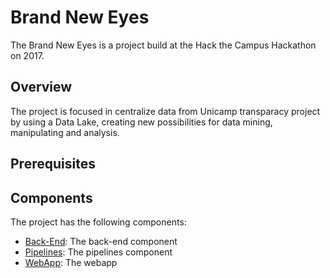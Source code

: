 # Brand New Eyes  
The Brand New Eyes is a project build at the Hack the Campus Hackathon on 2017.
## Overview
The project is focused in centralize data from Unicamp transparacy project by using a Data Lake, creating new possibilities for data mining, manipulating and analysis.  
## Prerequisites
## Components
The project has the following components:
* [Back-End](back-end): The back-end component
* [Pipelines](pipelines): The pipelines component
* [WebApp](webapp): The webapp
